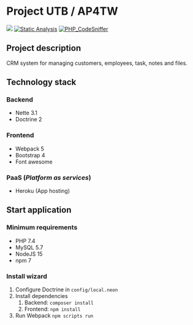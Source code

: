 # Project UTB / AP4TW

[<img src="https://img.shields.io/badge/utb--ap4tw.herokuapp.com-open%20application-brightgreen">](https://utb-ap4tw.herokuapp.com) [![Static Analysis](https://github.com/filipsedivy/utb-ap4tw/actions/workflows/static-analysis.yml/badge.svg)](https://github.com/filipsedivy/utb-ap4tw/actions/workflows/static-analysis.yml) [![PHP_CodeSniffer](https://github.com/filipsedivy/utb-ap4tw/actions/workflows/code-style.yml/badge.svg)](https://github.com/filipsedivy/utb-ap4tw/actions/workflows/code-style.yml)

## Project description

CRM system for managing customers, employees, task, notes and files.

## Technology stack

### Backend

- Nette 3.1
- Doctrine 2

### Frontend

- Webpack 5
- Bootstrap 4
- Font awesome

### PaaS (_Platform as services_)

- Heroku (App hosting)

## Start application

### Minimum requirements

- PHP 7.4
- MySQL 5.7
- NodeJS 15
- npm 7

### Install wizard

1. Configure Doctrine in `config/local.neon`
2. Install dependencies
    1. Backend: `composer install`
    2. Frontend: `npm install`
3. Run Webpack `npm scripts run`